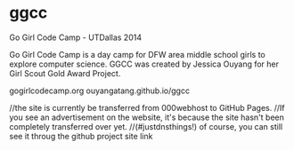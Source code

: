 # ggcc
Go Girl Code Camp - UTDallas 2014

Go Girl Code Camp is a day camp for DFW area middle school girls to explore computer science. GGCC was created by Jessica Ouyang for her Girl Scout Gold Award Project. 

gogirlcodecamp.org 
ouyangatang.github.io/ggcc 

//the site is currently be transferred from 000webhost to GitHub Pages. 
//If you see an advertisement on the website, it's because the site hasn't been completely transferred over yet. //(#justdnsthings!) of course, you can still see it throug the github project site link 

